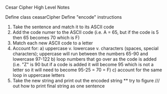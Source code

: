 Cesar Cipher High Level Notes

Define class ceasarCipher
Define "encode" instructions
1. Take the sentence and match it to its ASCII code
2. Add the code numer to the ASCII code (i.e. A = 65, but if the code is 5
then 65 becomes 70 which is F)
3. Match each new ASCII code to a letter
4. Account for:
  a) uppercase v. lowercase v. characters (spaces, special characters);
  uppercase will run between the numbers 65-90 and lowercase 97-122
  b) loop numbers that go over as the code is added (i.e. "Z" is 90 but if
  a code is added it will become 95 which is not a letter so it will need
  to become 95-25 = 70 = F)
  c) account for the same loop in uppercase letters
5. Take the new string and print out the encoded string ** try to figure /// out how to print final string as one sentence
